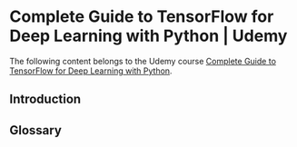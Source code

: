 # Complete Guide to TensorFlow for Deep Learning with Python | Udemy
The following content belongs to the Udemy course [Complete Guide to TensorFlow for Deep Learning with Python](https://www.udemy.com/course/complete-guide-to-tensorflow-for-deep-learning-with-python/).

## Introduction

## Glossary
